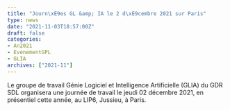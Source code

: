 ```yaml
---
title: "Journ\xE9es GL &amp; IA le 2 d\xE9cembre 2021 sur Paris"
type: news
date: "2021-11-03T18:57:00Z"
draft: false
categories:
- An2021
- EvenementGPL
- GLIA
archives: ["2021-11"]
---
```


Le groupe de travail Génie Logiciel et Intelligence Artificielle (GLIA) du GDR SDL organisera une journée de travail le jeudi 02 décembre 2021, en présentiel cette année, au LIP6, Jussieu, à Paris.
